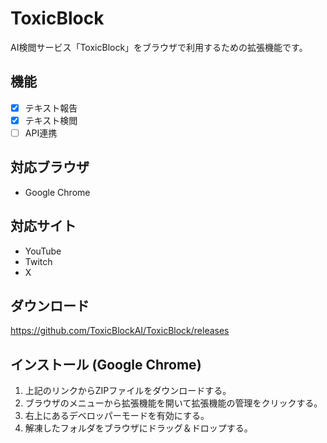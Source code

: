 # ToxicBlock
AI検閲サービス「ToxicBlock」をブラウザで利用するための拡張機能です。

## 機能
- [x] テキスト報告
- [x] テキスト検閲
- [ ] API連携

## 対応ブラウザ
* Google Chrome

## 対応サイト
* YouTube
* Twitch
* X

## ダウンロード
https://github.com/ToxicBlockAI/ToxicBlock/releases

## インストール (Google Chrome)
1. 上記のリンクからZIPファイルをダウンロードする。
2. ブラウザのメニューから拡張機能を開いて拡張機能の管理をクリックする。
3. 右上にあるデベロッパーモードを有効にする。
4. 解凍したフォルダをブラウザにドラッグ＆ドロップする。
